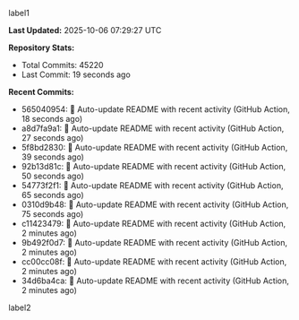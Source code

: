 
label1 
<!-- ACTIVITY_START -->
**Last Updated:** 2025-10-06 07:29:27 UTC

**Repository Stats:**
- Total Commits: 45220
- Last Commit: 19 seconds ago

**Recent Commits:**
- 565040954: 🤖 Auto-update README with recent activity (GitHub Action, 18 seconds ago)
- a8d7fa9a1: 🤖 Auto-update README with recent activity (GitHub Action, 27 seconds ago)
- 5f8bd2830: 🤖 Auto-update README with recent activity (GitHub Action, 39 seconds ago)
- 92b13d81c: 🤖 Auto-update README with recent activity (GitHub Action, 50 seconds ago)
- 54773f2f1: 🤖 Auto-update README with recent activity (GitHub Action, 65 seconds ago)
- 0310d9b48: 🤖 Auto-update README with recent activity (GitHub Action, 75 seconds ago)
- c11423479: 🤖 Auto-update README with recent activity (GitHub Action, 2 minutes ago)
- 9b492f0d7: 🤖 Auto-update README with recent activity (GitHub Action, 2 minutes ago)
- cc00cc08f: 🤖 Auto-update README with recent activity (GitHub Action, 2 minutes ago)
- 34d6ba4ca: 🤖 Auto-update README with recent activity (GitHub Action, 2 minutes ago)
<!-- ACTIVITY_END -->

label2
